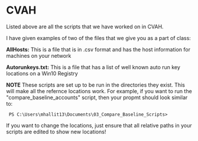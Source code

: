# CVAH
Listed above are all the scripts that we have worked on in CVAH. 

I have given examples of two of the files that we give you as a part of class:

   **AllHosts:**        This is a file that is in .csv format and has the host information for machines on your network
  
   **Autorunkeys.txt:** This is a file that has a list of well known auto run key locations on a Win10 Registry
  
**NOTE** 
These scripts are set up to be run in the directories they exist. This will make all the refernce locations work. 
   For example, if you want to run the "compare_baseline_accounts" script, then your propmt should look similar to:
           
     PS C:\Users\mhallit13\Documents\03_Compare_Baseline_Scripts>
           
   If you want to change the locations, just ensure that all relative paths in your scripts are edited to show new locations!
            
           
